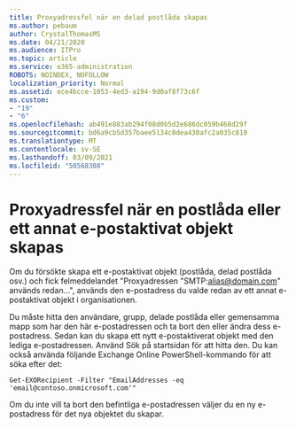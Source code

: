 ```yaml
---
title: Proxyadressfel när en delad postlåda skapas
ms.author: pebaum
author: CrystalThomasMS
ms.date: 04/21/2020
ms.audience: ITPro
ms.topic: article
ms.service: o365-administration
ROBOTS: NOINDEX, NOFOLLOW
localization_priority: Normal
ms.assetid: ece4bcce-1053-4ed3-a194-9d0af8f73c6f
ms.custom:
- "19"
- "6"
ms.openlocfilehash: ab491e883ab294f08d0b5d2e686dc059b468d29f
ms.sourcegitcommit: bd6a9cb5d357baee5134c0dea430afc2a035c810
ms.translationtype: MT
ms.contentlocale: sv-SE
ms.lasthandoff: 03/09/2021
ms.locfileid: "50568308"
---
```

# <a name="proxy-address-error-while-creating-a-mailbox-or-other-email-enabled-object"></a>Proxyadressfel när en postlåda eller ett annat e-postaktivat objekt skapas

Om du försökte skapa ett e-postaktivat objekt (postlåda, delad postlåda osv.) och fick felmeddelandet "Proxyadressen "SMTP:alias@domain.com" används redan...", används den e-postadress du valde redan av ett annat e-postaktivat objekt i organisationen.
  
Du måste hitta den användare, grupp, delade postlåda eller gemensamma mapp som har den här e-postadressen och ta bort den eller ändra dess e-postadress. Sedan kan du skapa ett nytt e-postaktiverat objekt med den lediga e-postadressen. Använd Sök på startsidan för att hitta den. Du kan också använda följande Exchange Online PowerShell-kommando för att söka efter det:

`
    Get-EXORecipient -Filter "EmailAddresses -eq 'email@contoso.onmicrosoft.com'"
`
  
Om du inte vill ta bort den befintliga e-postadressen väljer du en ny e-postadress för det nya objektet du skapar.
  
